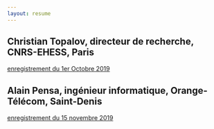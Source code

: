 ```yaml
---
layout: resume
---
```


## Christian Topalov, directeur de recherche, CNRS-EHESS, Paris

[enregistrement du 1er Octobre 2019](https://www.youtube.com/watch?v=J_SIZgnzgeA&t=7s)



## Alain Pensa, ingénieur informatique, Orange-Télécom, Saint-Denis
[enregistrement du 15 novembre 2019](https://youtu.be/lolNBEfpLF8)



